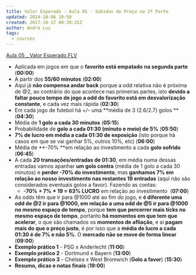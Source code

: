 ```yaml
---
title: Valor Esperado - Aula 05 - Súbidas de Preço na 2ª Parte
updated: 2024-10-06 10:50
created: 2017-10-17 09:39:35Z
author: André Luz
tags:
  - courses
---
```


[Aula 05 _ Valor Esperado.FLV](https://drive.google.com/file/d/0B9rFk6sFzaXZa2Yzam9Jblk3T1U/view?usp=drive_web)

- Aplicada em jogos em que o **favorito está empatado**  **na segunda parte** (**00:00**)
- A partir dos **55/60 minutos** (**02:00**)
- Aqui já **não compensa andar back** porque a odd relativa não é próxima de @2, ao contrário do que acontece nas primeiras partes, isto **devido a faltar pouco tempo de jogo a odd do favorito está em desvalorização constante**, e cada vez mais rápida (**02:30**)
- Em cada jogo de futebol há +/- uma **média de 3 (2.6/2.7) golos **(**04:30**)
- Média de **1 golo a cada 30 minutos** (**05:15**)
- Probabilidade de **golo a cada 01:30 (minuto e meio) de 5%** (**05:50**)
- **7% de lucro em média a cada 01:30 de exposição** (isto porque há casos em que se vai ganhar 5%, outros 10%, etc) (**06:00**)
- Média de **-70% **em relação ao investimento a cada **golo sofrido** (**06:45**)
- A cada **20 transações/entradas de 01:30**, em média numa dessas entradas vamos apanhar **um golo contra**  (média de 1 golo a cada 30 minutos) e **perder -70% do investimento**, mas **ganhamos 7% em relação ao nosso investimento nas restantes 19 entradas** (aqui não são considerados eventuais golos a favor). Fazendo as contas:
    - **-70% + 7% * 19 = 63% LUCRO** em relação ao investimento  (**07:00**)
- As odds têm que ir para @1000 até ao fim do jogo, e **é diferente uma odd de @2 ir para @1000, em relação a uma odd de @5 ir para @1000 no mesmo espaço de tempo**, porque **tem que percorrer mais ticks no mesmo espaço de tempo**, portanto **há momentos em que tem que acelerar**, o que são chamados os **momentos de afliação**, e aí **pagam mais do que o preço justo**, é por isso que a **média de lucro a cada 01:30 é de 7% e não 5%**. O **mercado não se move de forma linear** (**09:00**)
- **Exemplo prático 1** - PSG x Anderlecht (**11:00**)
- **Exemplo prático 2** - Dortmund x Bayern (**13:00**)
- **Exemplo prático 3** - Chelsea x West Bromwich (**Golo a favor**) (**15:30**)
- **Resumo, dicas e notas finais** (**19:00**)